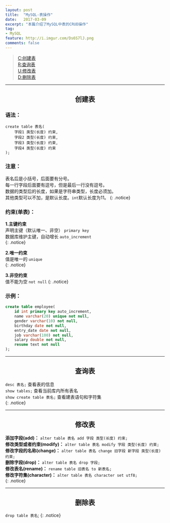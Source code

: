 ```yaml
---
layout: post
title:  "MySQL-表操作"
date:   2017-03-09
excerpt: "本篇介绍了MySQL中表的CRUD操作"
tag:
- MySQL
feature: http://i.imgur.com/Ds6S7lJ.png
comments: false
---  
```


><a href="#1">C:创建表</a>  
><a href="#2">R:查询表</a>   
><a href="#3">U:修改表</a>   
><a href="#4">D:删除表</a>    

***

<a name="1"></a>

## <center>创建表</center>    

### 语法：

```
create table 表名(
	字段1 类型(长度) 约束,
	字段2 类型(长度) 约束,
	字段3 类型(长度) 约束,
	字段4 类型(长度) 约束
);
```
	
	
### 注意：

表名后是小括号，后面要有分号。  
每一行字段后面要有逗号，但是最后一行没有逗号。  
数据的类型后的长度，如果是字符串类型，长度必须加。  
其他类型可以不加，是默认长度。`int`默认长度为11。
{: .notice} 


### 约束(单表)：

**1.主键约束**  
声明主键（默认唯一、非空）  `primary key`   
数据库维护主键，自动增长	  `auto_increment`	
{: .notice}

**2.唯一约束**  
值是唯一的  `unique`  
{: .notice}

**3.非空约束**  
值不能为空  `not null`
{: .notice}

### 示例：  	

```sql
create table employee(
	id int primary key auto_increment,
	name varchar(20) unique not null,
	gender varchar(10) not null,
	birthday date not null,
	entry_date date not null,
	job varchar(100) not null,
	salary double not null,
	resume text not null
);
```

***

<a name="2"></a>

## <center>查询表</center>  


`desc 表名;`  查看表的信息	  
`show tables;` 查看当前库内所有表名  
`show create table 表名;`  查看建表语句和字符集  
{: .notice} 

***

<a name="3"></a>

## <center>修改表</center> 

**添加字段(add)：** `alter table 表名 add 字段 类型(长度) 约束;`					
**修改类型或者约束(modify)：** `alter table 表名 modify 字段 类型(长度) 约束;`			
**修改字段的名称(change)：** `alter table 表名 change 旧字段 新字段 类型(长度) 约束;`		
**删除字段(drop)：** `alter table 表名 drop 字段;	`							
**修改表名(rename)：** `rename table 旧表名 to 新表名;`							
**修改字符集(character)：** `alter table 表名 character set utf8;`					
{: .notice} 


***

<a name="4"></a>

## <center>删除表</center>


`drop table 表名`;
{: .notice} 




